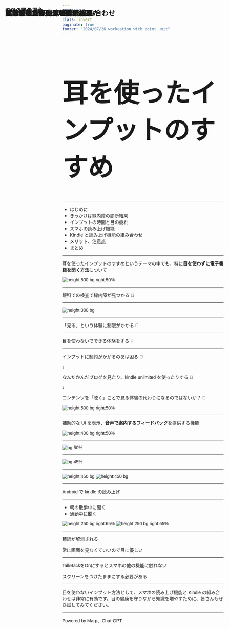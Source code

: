 ```yaml
---
marp: true
theme: default
class: invert
paginate: true
footer: "2024/07/26 workcation with point unit"
---
```


<style>
  h1, h2, h3, p {
    font-family: 'Noto Sans JP', sans-serif;
  }
  h1{
    font-size: 80px
  }
  h2, h3 {
    position: absolute;
    left: 50px; top: 50px;
  }
</style>

# 耳を使ったインプットのすすめ

<!-- 皆さん、お疲れ様です。 発表者のドンです。 -->
<!-- 発表するタイトルは耳を使ったインプットのすすめです。 -->
<!-- 今回話す内容は技術同人誌で一部取り扱っている内容を抜粋してスライド形式にしたものとなります。 -->

---

## 目次

- はじめに
- きっかけは緑内障の診断結果
- インプットの時間と目の疲れ
- スマホの読み上げ機能
- Kindle と読み上げ機能の組み合わせ
- メリット、注意点
- まとめ


<!-- 目次はこんな感じです。 -->
<!-- 10分以内に収めるようにします。 -->

---

## はじめに

耳を使ったインプットのすすめというテーマの中でも、特に**目を使わずに電子書籍を聞く方法**について

![height:500 bg right:50%](./images/mimi_sumasu_man.png)

<!-- はじめに、今回のテーマの「耳を使ったインプットのすすめ」で扱う題材ですが、特に、目を使わずに積読になりがちな電子書籍を解消する方法とについて話します。 -->

---

## きっかけは緑内障の診断結果

<style scoped>
section {
display: flex;
flex-direction: column;
flex-wrap: nowrap;
justify-content: center;
text-align: center;
}
section p {font-size: 72px}
</style>

眼科での検査で緑内障が見つかる 🏥

<!-- まず、そもそも自分が耳を使ったインプットをしようとしたきっかけについてちょっと話をします。 -->
<!-- 皆さんご存知だと思いますが、自分は5月に緑内障だと診断された -->
<!-- 知らない人がいたら、そうなんだと思ってください -->
<!-- コンタクトレンズの着用のことで検査を受けに行ったら、緑内障検査も受けて、その結果目がちょっと不自由になることがわかりました。 -->
<!-- それで、眼科の先生からは目の使い過ぎによる疲れを注意されたり、こまめに目を休ませるようすすめられたりしました -->
<!-- 日常では仕事で目を使う時間が長いとか外出しても紫外線の影響を受けるとかで、目を使った体験とか活動に制約がかかってしまうのがちょっと困るポイントとなりました -->
<!-- そこで、目を使う体験も大事だと思いつつ、目を使わずにできることにはどんなことがあるのかについて興味を持つようになりました。 -->
<!-- それで、最終的には目を使わないでできる体験にも興味を持つようになりました。 -->

---

## きっかけは緑内障の診断結果

![height:380 bg](./images/glaucoma.jpg)

---

## きっかけは緑内障の診断結果

<style scoped>
section {
display: flex;
flex-direction: column;
flex-wrap: nowrap;
justify-content: center;
text-align: center;
}
section p {font-size: 70px}
</style>

「見る」という体験に制限がかかる 🤔

---

## きっかけは緑内障の診断結果

<style scoped>
section {
display: flex;
flex-direction: column;
flex-wrap: nowrap;
justify-content: center;
text-align: center;
}
section p {font-size: 72px}
</style>

目を使わないでできる体験をする 💡

---

## インプットの時間と目の疲れ

インプットに制約がかかるのあは困る 🥺

↓

なんだかんだブログを見たり、kindle unlimited を使ったりする 📖

↓

コンテンツを「聴く」ことで見る体験の代わりになるのではないか？ 🤔

![height:500 bg right:50%](./images/eye_ganseihirou_book_man.png)

<!-- 目を使う体験の中でできなくなると何が一番困るかというと、情報のインプットでした -->
<!-- インプットといえば、ブログを見たり、本を見たりするのが多いかなと思いますが、そこらへんができなくなるのがきついかなと思いましたね -->
<!-- 今までは通勤時間だったり、始業前の時間でなにかしら見る時間を設けていましたので、個人的にどうにかしたいところでした -->
<!-- そこで普段使っているデバイスでなにか方法は内かなと調べたところ、コンテンツを聞く方法でどうにかなるのではないかと思った次第です -->

---

## スマホの読み上げ機能

<style scoped>

section p {
  font-size: 40px
}
</style>

補助的な UI を表示、**音声で案内するフィードバック**を提供する機能

![height:400 bg right:50%](./images/animal_chara_radio_penguin.png)

<!-- そこで初めて知ったのがスマホの読み上げ機能でした。 -->
<!-- どんな機能か簡単に言うと、ユーザー補助機能の一つでして、目が不自由な人だったり、視力が弱い人に対して補助的なUIを表示したり、音声で案内するフィードバックを提供するものです -->
<!-- とくに自分にとっては目を使わず、音声でコンテンツを読み上げてくれるツールとして使えそうだなと感じました -->
<!-- そして、実際に使ってみたらコンテンツを読み上げてくれるので目を使わず、耳だけでコンテンツのインプットができるようになりました。 -->

---

### iOS の場合

![bg 50%](./images/ios-accessibility.png)

<!-- 簡単な説明ですが、iOSの場合は設定の読み上げコンテンツの選択項目の読み上げをOnにすることで使えるようになります -->

---

### Android の場合

![bg 45%](./images/android-accessibility.png)

<!-- Androidの場合は設定のユーザー補助のTalkBackという機能をOnにすることで使えるようになります -->

---

## Kindle と読み上げ機能の組み合わせ

<!-- さらに、Kindle の電子書籍とスマホの読み上げ機能を組み合わせることで、効率的なインプットが可能になりました。これにより、目の負担を軽減しながら多くの情報を得ることができるようになりました。 -->

![height:450 bg](./images/android-talkback.png)
![height:450 bg](./images/android-talkback-kindle.png)

---

## 実演

Android で kindle の読み上げ

---

## 実際するシーン

- 朝の散歩中に聞く
- 通勤中に聞く

![height:250 bg right:65%](./images/pet_dog_sanpo_man.png)
![height:250 bg right:65%](./images/train_stand_tsurikawa.png)

<!-- 具体的には、Kindle で購入した本をスマホにダウンロードし、読み上げ機能を使って内容を聴く方法です。これにより、移動中や休憩時間など、目を使わない時間にインプットを続けることができます。 -->

---

## メリット


積読が解消される

常に画面を見なくていいので目に優しい

<!-- この方法のメリットは、目の疲れを軽減できる点と、時間を有効活用できる点です。しかし、音声の速さや声の質によっては集中力が続かないこともありますので、自分に合った設定を見つけることが大切です。 -->
<!--   - 体感的に1日通勤で1冊（200ページ）は読破 -->

---

## 注意点

TalkBackをOnにするとスマホの他の機能に触れない

スクリーンをつけたままにする必要がある

<!-- この方法のメリットは、目の疲れを軽減できる点と、時間を有効活用できる点です。しかし、音声の速さや声の質によっては集中力が続かないこともありますので、自分に合った設定を見つけることが大切です。 -->

---

## まとめ


目を使わないインプット方法として、スマホの読み上げ機能と Kindle の組み合わせは非常に有効です。目の健康を守りながら知識を増やすために、皆さんもぜひ試してみてください。

---

## ご清聴ありがとうございました

Powered by Marp、Chat-GPT
